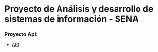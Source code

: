 
# Proyecto de Análisis y desarrollo de sistemas de información - SENA 

### Proyecto Api:
- [API](../main/api)

